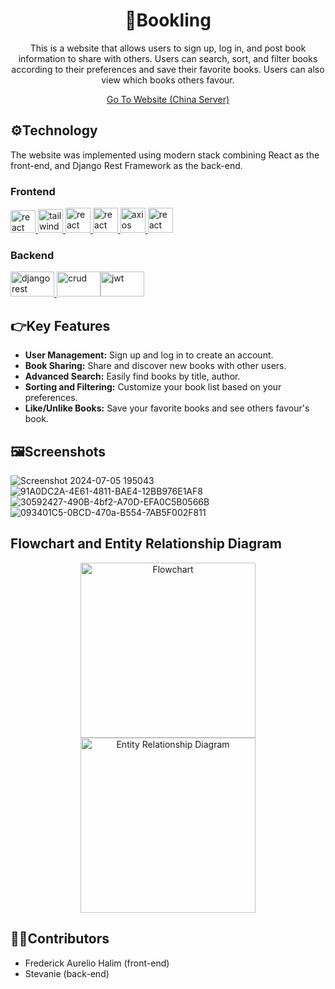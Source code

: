 <div align="center">
  <h1>📕Bookling</h1>
  <p>This is a website that allows users to sign up, log in, and post book information to share with others. Users can search, sort, and filter books according to their preferences and save their favorite books. Users can also view which books others favour.</p>
  <a href="http://120.26.45.50/" target="_blank" rel="noreferrer"><p>Go To Website (China Server)</p></a>
</div>

## ⚙️Technology
<p>The website was implemented using modern stack combining React as the front-end, and Django Rest Framework as the back-end.</p>

### Frontend
<a href="https://reactjs.org/" target="_blank" rel="noreferrer"> <img src="https://github.com/FrederickAurelio/Bookling/assets/121996224/5a77ab5f-bf0e-463e-a752-ea9031912c39" alt="react" width="40" height="36"/> </a> <a href="https://tailwindcss.com/" target="_blank" rel="noreferrer"> <img src="https://www.vectorlogo.zone/logos/tailwindcss/tailwindcss-icon.svg" alt="tailwind" width="40" height="38"/> </a><a href="https://tanstack.com/query/v3" target="_blank" rel="noreferrer"> <img src="https://github.com/webmin/webmin/assets/121996224/b8260626-f426-4e90-b94b-feaa600b709c" alt="react query" width="40" height="40"/> </a><a href="https://reactrouter.com/en/main" target="_blank" rel="noreferrer"> <img src="https://github.com/webmin/webmin/assets/121996224/c3162044-e38f-4cc9-a058-6d2261117bc0" alt="react router" width="40" height="40"/> </a><a href="https://axios-http.com/docs/intro" target="_blank" rel="noreferrer"> <img src="https://github.com/FrederickAurelio/Realworld-React-Project/assets/121996224/53e4d5b9-dcbb-4515-91a4-0d873deb9ddc" alt="axios" width="40" height="40"/> </a><a href="https://www.react-hook-form.com/" target="_blank" rel="noreferrer"> <img src="https://github.com/webmin/webmin/assets/121996224/3a5114ee-882b-4f19-a690-9f2b53137af4" alt="react hook form" width="40" height="40"/> </a>


### Backend
<a href="https://www.django-rest-framework.org/" target="_blank" rel="noreferrer"> <img src="https://github.com/FrederickAurelio/Bookling/assets/121996224/9ae50146-d917-4e08-b82f-6a86f8f29a49" alt="django rest framework" width="70" height="40"/> </a><img src="https://github.com/FrederickAurelio/Bookling/assets/121996224/3bfc4def-6100-4fd4-80a4-da159230ce82" alt="crud" width="70" height="40"/><img src="https://github.com/FrederickAurelio/Bookling/assets/121996224/74f14d60-15f6-4e58-9aa5-ff9115c0533e" alt="jwt" width="70" height="40"/>

## 👉Key Features
<ul>
  <li><strong>User Management:</strong> Sign up and log in to create an account.</li>
  <li><strong>Book Sharing:</strong> Share and discover new books with other users.</li>
  <li><strong>Advanced Search:</strong> Easily find books by title, author.</li>
  <li><strong>Sorting and Filtering:</strong> Customize your book list based on your preferences.</li>
  <li><strong>Like/Unlike Books:</strong> Save your favorite books and see others favour's book.</li>
</ul>

## 🖼️Screenshots
![Screenshot 2024-07-05 195043](https://github.com/FrederickAurelio/Bookling/assets/121996224/fc8a81d9-aafa-4c57-8211-68693719feb9)
![91A0DC2A-4E61-4811-BAE4-12BB976E1AF8](https://github.com/FrederickAurelio/Bookling/assets/121996224/071736c8-8b3b-4c76-ad70-af7dae90a29c)
![30592427-490B-4bf2-A70D-EFA0C5B0566B](https://github.com/FrederickAurelio/Bookling/assets/121996224/caa6b8b3-be29-4da7-bfda-0d4b9cd9c55a)
![093401C5-0BCD-470a-B554-7AB5F002F811](https://github.com/FrederickAurelio/Bookling/assets/121996224/6acb3b21-80e3-43a1-884d-6517242e9909)

## Flowchart and Entity Relationship Diagram
<p align="center">
  <img src="https://github.com/FrederickAurelio/Bookling/assets/121996224/51848457-6e0d-4a79-8da1-1f26775ba271" alt="Flowchart" height="280"/>
  <img src="https://github.com/FrederickAurelio/Bookling/assets/121996224/5f1600e8-03c7-41eb-91c7-fbb9689c8977" alt="Entity Relationship Diagram" height="280"/>
</p>


## 🧑‍💻Contributors
- Frederick Aurelio Halim (front-end)
- Stevanie (back-end)
